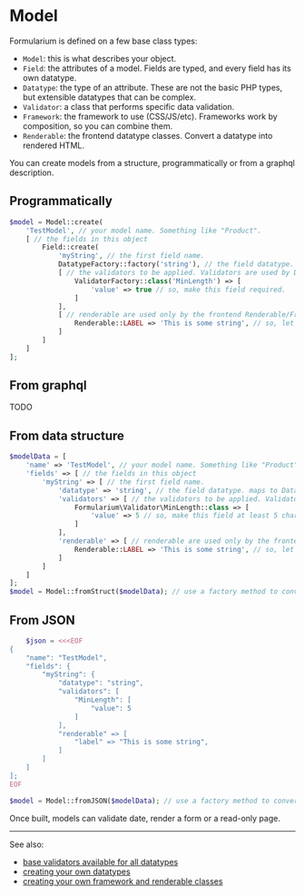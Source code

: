 # Model

Formularium is defined on a few base class types:

- `Model`: this is what describes your object.
- `Field`: the attributes of a model. Fields are typed, and every field has its own datatype.
- `Datatype`: the type of an attribute. These are not the basic PHP types, but extensible datatypes that can be complex.
- `Validator`: a class that performs specific data validation.
- `Framework`: the framework to use (CSS/JS/etc). Frameworks work by composition, so you can combine them.
- `Renderable`: the frontend datatype classes. Convert a datatype into rendered HTML.

You can create models from a structure, programmatically or from a graphql description.

## Programmatically

```php
$model = Model::create(
    'TestModel', // your model name. Something like "Product".
    [ // the fields in this object
        Field::create(
            'myString', // the first field name.
            DatatypeFactory::factory('string'), // the field datatype. maps to Datatype_string in this case.
            [ // the validators to be applied. Validators are used by Datatypes, although Renderable can use them for frontend validation too.
                ValidatorFactory::class('MinLength') => [
                    'value' => true // so, make this field required.
                ]
            ],
            [ // renderable are used only by the frontend Renderable/Framework classes.
                Renderable::LABEL => 'This is some string', // so, let's add a label describing the field
            ]
        ]
    ]
];
```

## From graphql

TODO

## From data structure

```php
$modelData = [
    'name' => 'TestModel', // your model name. Something like "Product".
    'fields' => [ // the fields in this object
        'myString' => [ // the first field name.
            'datatype' => 'string', // the field datatype. maps to Datatype_string in this case.
            'validators' => [ // the validators to be applied. Validators are used by Datatypes, although Renderable can use them for frontend validation too.
                Formularium\Validator\MinLength::class => [
                    'value' => 5 // so, make this field at least 5 characters long.
                ]
            ],
            'renderable' => [ // renderable are used only by the frontend Renderable/Framework classes.
                Renderable::LABEL => 'This is some string', // so, let's add a label describing the field
            ]
        ]
    ]
];
$model = Model::fromStruct($modelData); // use a factory method to convert the structure into a Model class.
```

## From JSON

```php
    $json = <<<EOF
{
    "name": "TestModel",
    "fields": {
        "myString": {
            "datatype": "string",
            "validators": [
                "MinLength": [
                    "value": 5
                ]
            ],
            "renderable" => [
                "label" => "This is some string",
            ]
        ]
    ]
];
EOF

$model = Model::fromJSON($modelData); // use a factory method to convert the structure into a Model class.
```

Once built, models can validate date, render a form or a read-only page.

---

See also:

- [base validators available for all datatypes](basevalidator.md)
- [creating your own datatypes](datatype.md)
- [creating your own framework and renderable classes](frontend.md)
